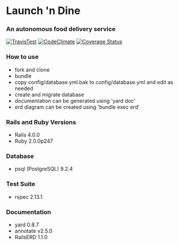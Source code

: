 # Launch 'n Dine
### An autonomous food delivery service
[![TravisTest](https://travis-ci.org/Lowest0ne/launch_n_dine.png)](https://travis-ci.org/Lowest0ne/launch_n_dine.png)
[![CodeClimate](https://d3s6mut3hikguw.cloudfront.net/github/Lowest0ne/launch_n_dine.png)](https://d3s6mut3hikguw.cloudfront.net/github/Lowest0ne/launch_n_dine.png)
[![Coverage Status](https://coveralls.io/repos/Lowest0ne/launch_n_dine/badge.png)](https://coveralls.io/r/Lowest0ne/launch_n_dine)

### How to use
* fork and clone
* bundle
* copy config/database.yml.bak to config/database.yml and edit as needed
* create and migrate database
* documentation can be generated using 'yard doc'
* erd diagram can be created using 'bundle exec erd'

### Rails and Ruby Versions
* Rails 4.0.0
* Ruby 2.0.0p247

### Database
* psql (PostgreSQL) 9.2.4

### Test Suite
* rspec 2.13.1

### Documentation
* yard 0.8.7
* annotate v2.5.0
* RailsERD 1.1.0
